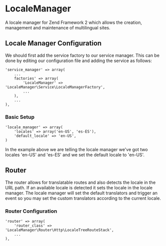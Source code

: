 LocaleManager
=============

A locale manager for Zend Framework 2 which allows the creation, management and maintenance of multilingual sites.

## Locale Manager Configuration ##


We should first add the service factory to our service manager. This can be done by editing our configuration file and adding the service as follows:

    'service_manager' => array(
        ...
        factories' => array(
            'LocaleManager' => 'LocaleManager\Service\LocaleManagerFactory', 
            ...
        ),
        ...
    ),

### Basic Setup ###
    
    'locale_manager' => array(
        'locales' => array('en-US', 'es-ES'),
        'default_locale' => 'en-US',
    )

In the example above we are telling the locale manager we've got two locales 'en-US' and 'es-ES' and we set the default locale to 'en-US'.

## Router ##

The router allows for translatable routes and also detects the locale in the URL path. If an available locale is detected it sets the locale in the locale manager. The locale manager will set the default translators and trigger an event so you may set the custom translators according to the current locale.

### Router Configuration ###
    'router' => array(
        'router_class' => 'LocaleManager\Router\Http\LocaleTreeRouteStack',
        ...
    ),
